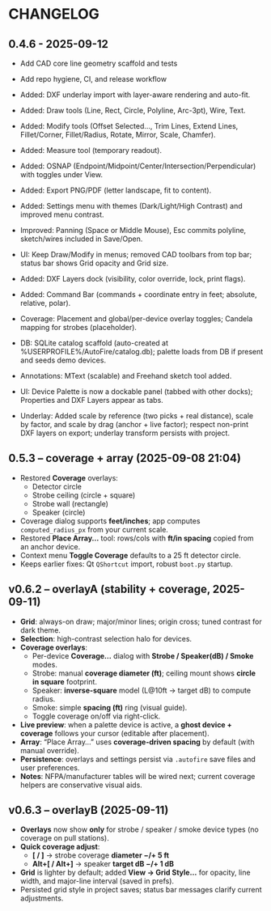 # CHANGELOG



## 0.4.6 - 2025-09-12
- Add CAD core line geometry scaffold and tests
- Add repo hygiene, CI, and release workflow

- Added: DXF underlay import with layer-aware rendering and auto-fit.
- Added: Draw tools (Line, Rect, Circle, Polyline, Arc-3pt), Wire, Text.
- Added: Modify tools (Offset Selected…, Trim Lines, Extend Lines, Fillet/Corner, Fillet/Radius, Rotate, Mirror, Scale, Chamfer).
- Added: Measure tool (temporary readout).
- Added: OSNAP (Endpoint/Midpoint/Center/Intersection/Perpendicular) with toggles under View.
- Added: Export PNG/PDF (letter landscape, fit to content).
- Added: Settings menu with themes (Dark/Light/High Contrast) and improved menu contrast.
- Improved: Panning (Space or Middle Mouse), Esc commits polyline, sketch/wires included in Save/Open.
- UI: Keep Draw/Modify in menus; removed CAD toolbars from top bar; status bar shows Grid opacity and Grid size.
- Added: DXF Layers dock (visibility, color override, lock, print flags).
- Added: Command Bar (commands + coordinate entry in feet; absolute, relative, polar).
- Coverage: Placement and global/per-device overlay toggles; Candela mapping for strobes (placeholder).
- DB: SQLite catalog scaffold (auto-created at %USERPROFILE%/AutoFire/catalog.db); palette loads from DB if present and seeds demo devices.
- Annotations: MText (scalable) and Freehand sketch tool added.
- UI: Device Palette is now a dockable panel (tabbed with other docks); Properties and DXF Layers appear as tabs.
- Underlay: Added scale by reference (two picks + real distance), scale by factor, and scale by drag (anchor + live factor); respect non-print DXF layers on export; underlay transform persists with project.

## 0.5.3 – coverage + array (2025-09-08 21:04)
- Restored **Coverage** overlays:
  - Detector circle
  - Strobe ceiling (circle + square)
  - Strobe wall (rectangle)
  - Speaker (circle)
- Coverage dialog supports **feet/inches**; app computes `computed_radius_px` from your current scale.
- Restored **Place Array…** tool: rows/cols with **ft/in spacing** copied from an anchor device.
- Context menu **Toggle Coverage** defaults to a 25 ft detector circle.
- Keeps earlier fixes: Qt `QShortcut` import, robust `boot.py` startup.


## v0.6.2 – overlayA (stability + coverage, 2025-09-11)
- **Grid**: always-on draw; major/minor lines; origin cross; tuned contrast for dark theme.
- **Selection**: high-contrast selection halo for devices.
- **Coverage overlays**:
  - Per-device **Coverage…** dialog with **Strobe / Speaker(dB) / Smoke** modes.
  - Strobe: manual **coverage diameter (ft)**; ceiling mount shows **circle in square** footprint.
  - Speaker: **inverse-square** model (L@10ft → target dB) to compute radius.
  - Smoke: simple **spacing (ft)** ring (visual guide).
  - Toggle coverage on/off via right-click.
- **Live preview**: when a palette device is active, a **ghost device + coverage** follows your cursor (editable after placement).
- **Array**: “Place Array…” uses **coverage-driven spacing** by default (with manual override).
- **Persistence**: overlays and settings persist via `.autofire` save files and user preferences.
- **Notes**: NFPA/manufacturer tables will be wired next; current coverage helpers are conservative visual aids.


## v0.6.3 – overlayB (2025-09-11)
- **Overlays** now show **only** for strobe / speaker / smoke device types (no coverage on pull stations).
- **Quick coverage adjust**:
  - **[ / ]** → strobe coverage **diameter −/+ 5 ft**
  - **Alt+[ / Alt+]** → speaker **target dB −/+ 1 dB**
- **Grid** is lighter by default; added **View → Grid Style…** for opacity, line width, and major-line interval (saved in prefs).
- Persisted grid style in project saves; status bar messages clarify current adjustments.


